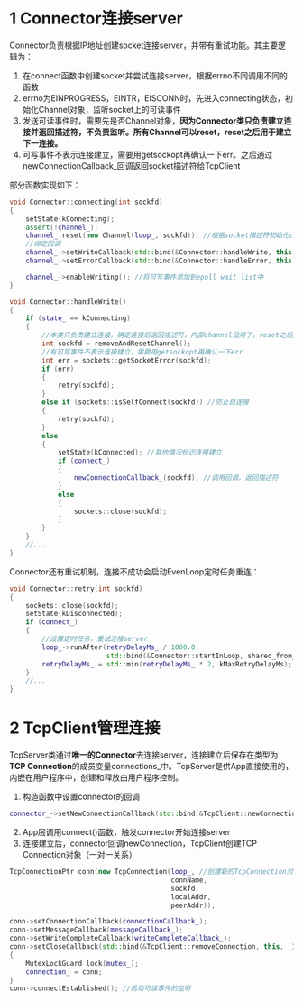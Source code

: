 
# 1 Connector连接server
Connector负责根据IP地址创建socket连接server，并带有重试功能。其主要逻辑为：

1. 在connect函数中创建socket并尝试连接server，根据errno不同调用不同的函数
1. errno为EINPROGRESS，EINTR，EISCONN时，先进入connecting状态，初始化Channel对象，监听socket上的可读事件
1. 发送可读事件时，需要先是否Channel对象，**因为Connector类只负责建立连接并返回描述符，不负责监听。所有Channel可以reset，reset之后用于建立下一连接。**
1. 可写事件不表示连接建立，需要用getsockopt再确认一下err。之后通过newConnectionCallback_回调返回socket描述符给TcpClient


部分函数实现如下：
```cpp
void Connector::connecting(int sockfd)
{
    setState(kConnecting);
    assert(!channel_);
    channel_.reset(new Channel(loop_, sockfd)); //根据socket描述符初始化channel
    //绑定回调
    channel_->setWriteCallback(std::bind(&Connector::handleWrite, this));
    channel_->setErrorCallback(std::bind(&Connector::handleError, this));

    channel_->enableWriting(); //将可写事件添加到epoll wait list中
}

void Connector::handleWrite()
{
    if (state_ == kConnecting)
    {
        //本类只负责建立连接，确定连接后返回描述符，内部channel没用了，reset之后用于建立下一连接
        int sockfd = removeAndResetChannel();
        //有可写事件不表示连接建立，需要用getsockopt再确认一下err
        int err = sockets::getSocketError(sockfd);
        if (err)
        {
            retry(sockfd);
        }
        else if (sockets::isSelfConnect(sockfd)) //防止自连接
        {
            retry(sockfd);
        }
        else
        {
            setState(kConnected); //其他情况标识连接建立
            if (connect_)
            {
                newConnectionCallback_(sockfd); //调用回调，返回描述符
            }
            else
            {
                sockets::close(sockfd);
            }
        }
    }
    //...
}
```
Connector还有重试机制，连接不成功会启动EvenLoop定时任务重连：
```cpp
void Connector::retry(int sockfd)
{
    sockets::close(sockfd);
    setState(kDisconnected);
    if (connect_)
    {
        //设置定时任务，重试连接server
        loop_->runAfter(retryDelayMs_ / 1000.0,
                        std::bind(&Connector::startInLoop, shared_from_this()));
        retryDelayMs_ = std::min(retryDelayMs_ * 2, kMaxRetryDelayMs);
    }
    //...
}
```

# 2 TcpClient管理连接
TcpServer类通过**唯一的Connector**去连接server，连接建立后保存在类型为**TCP Connection**的成员变量connections_中。TcpServer是供App直接使用的，内嵌在用户程序中，创建和释放由用户程序控制。

1. 构造函数中设置connector的回调
```cpp
connector_->setNewConnectionCallback(std::bind(&TcpClient::newConnection, this, _1));
```

2. App层调用connect()函数，触发connector开始连接server
2. 连接建立后，connector回调newConnection，TcpClient创建TCP Connection对象（一对一关系）
```cpp
TcpConnectionPtr conn(new TcpConnection(loop_, //创建新的TcpConnection对象
                                        connName,
                                        sockfd,
                                        localAddr,
                                        peerAddr));

conn->setConnectionCallback(connectionCallback_);
conn->setMessageCallback(messageCallback_);
conn->setWriteCompleteCallback(writeCompleteCallback_);
conn->setCloseCallback(std::bind(&TcpClient::removeConnection, this, _1));
{
    MutexLockGuard lock(mutex_);
    connection_ = conn;
}
conn->connectEstablished(); //启动可读事件的监听
```

